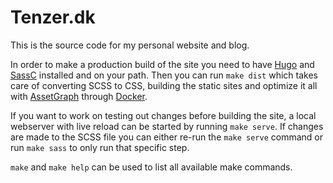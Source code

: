 # Tenzer.dk

This is the source code for my personal website and blog.

In order to make a production build of the site you need to have
[Hugo](https://gohugo.io/) and [SassC](https://github.com/sass/sassc) installed
and on your path. Then you can run `make dist` which takes care of converting
SCSS to CSS, building the static sites and optimize it all with
[AssetGraph](http://assetgraph.org/) through [Docker](https://www.docker.com/).

If you want to work on testing out changes before building the site, a local
webserver with live reload can be started by running `make serve`. If changes
are made to the SCSS file you can either re-run the `make serve` command or run
`make sass` to only run that specific step.

`make` and `make help` can be used to list all available make commands.
